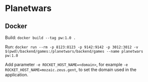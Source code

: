 # Planetwars

## Docker

Build: `docker build --tag pw:1.0 .`

Run: `docker run --rm -p 8123:8123 -p 9142:9142 -p 3012:3012 -v $(pwd)/backend/games:/planetwars/backend/games --name planetwars pw:1.0`

Add parameter `-e ROCKET_HOST_NAME=<domain>`, for example `-e ROCKET_HOST_NAME=mozaic.zeus.gent`, to set the domain used in the application.
